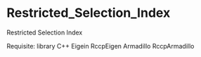 # Restricted_Selection_Index
Restricted Selection Index

Requisite:
library C++ Eigein RccpEigen Armadillo RccpArmadillo

